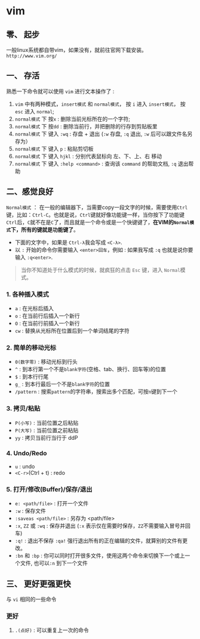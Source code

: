 # vim

## 零、 起步

一般linux系统都自带vim，如果没有，就前往官网下载安装。`http://www.vim.org/`

## 一、 存活

熟悉一下命令就可以使用 `vim` 进行文本操作了 :

1. `vim` 中有两种模式，`insert模式` 和 `normal模式`， 按 `i` 进入 `insert模式`， 按 `esc` 进入 `normal`;
2. `normal模式` 下 按`x` : 删除当前光标所在的一个字符;
3. `normal模式` 下 按`dd` : 删除当前行，并把删除的行存到剪贴板里
4. `normal模式` 下 键入 `:wq` : 存盘 + 退出 (`:w` 存盘, `:q` 退出, `:w` 后可以跟文件名另存为）
5. `normal模式` 下 键入 `p` : 粘贴剪切板
6. `normal模式` 下 键入 `hjkl` : 分别代表鼠标向 左、下、上、右 移动
7. `normal模式` 下 键入 `:help <command>` : 查询该 `command` 的帮助文档, `:q` 退出帮助

## 二、感觉良好

`Normal模式` ： 在一般的编辑器下，当需要copy一段文字的时候，需要使用`Ctrl`键，比如：`Ctrl-C`。也就是说，`Ctrl`键就好像功能键一样，当你按下了功能键`Ctrl`后，`C`就不在是`C`了，而且就是一个命令或是一个快键键了，**在VIM的`Normal模式`下，所有的键就是功能键了**。

* 下面的文字中，如果是 `Ctrl-λ`我会写成 `<C-λ>`.
* 以 `:` 开始的命令你需要输入 `<enter>回车`，例如 : 如果我写成 `:q` 也就是说你要输入 `:q<enter>`.

> 当你不知道处于什么模式的时候，就疯狂的点击 `Esc` 键，进入 `Normal`模式。


### 1. 各种插入模式

+ `a` : 在光标后插入
+ `o` : 在当前行后插入一个新行
+ `O` : 在当前行前插入一个新行
+ `cw` : 替换从光标所在位置后到一个单词结尾的字符

### 2. 简单的移动光标

+ `0(数字零)` : 移动光标到行头
+ `^` : 到本行第一个不是`blank字符`(空格、tab、换行、回车等)的位置
+ `$` : 到本行行尾
+ `g_` : 到本行最后一个不是`blank字符`的位置
+ `/pattern` : 搜索`pattern`的字符串，搜索出多个匹配，可按`n`键到下一个

### 3. 拷贝/粘贴

+ `P(小写)` : 当前位置之后粘贴
+ `P(大写)` : 当前位置之前粘贴
+ `yy` : 拷贝当前行当行于 ddP

### 4. Undo/Redo

+ `u` : undo
+ `<C-r>`(Ctrl + t) : redo

### 5. 打开/修改(Buffer)/保存/退出

+ `e: <path/file>` : 打开一个文件
+ `:w` : 保存文件
+ `:saveas <path/file>` : 另存为 <path/file>
+ `:x`, `ZZ` 或 `:wq` : 保存并退出 (`:x` 表示仅在需要时保存，`ZZ`不需要输入冒号并回车)
+ `:q!` : 退出不保存 `:qa!` 强行退出所有的正在编辑的文件，就算别的文件有更改。
+ `:bn` 和 `:bp` : 你可以同时打开很多文件，使用这两个命令来切换下一个或上一个文件, 也可以`:n` 到下一个文件

## 三、 更好更强更快

与 `vi` 相同的一些命令

### 更好

1. `.(点好)` : 可以重复上一次的命令

